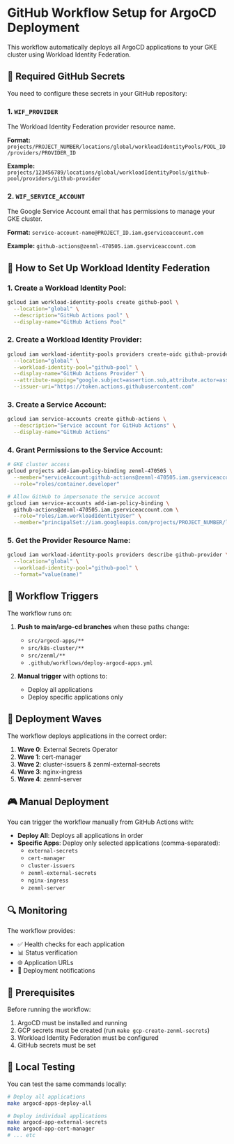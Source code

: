 # GitHub Workflow Setup for ArgoCD Deployment

This workflow automatically deploys all ArgoCD applications to your GKE cluster using Workload Identity Federation.

## 🔧 Required GitHub Secrets

You need to configure these secrets in your GitHub repository:

### 1. `WIF_PROVIDER`
The Workload Identity Federation provider resource name.

**Format:** `projects/PROJECT_NUMBER/locations/global/workloadIdentityPools/POOL_ID/providers/PROVIDER_ID`

**Example:** `projects/123456789/locations/global/workloadIdentityPools/github-pool/providers/github-provider`

### 2. `WIF_SERVICE_ACCOUNT`
The Google Service Account email that has permissions to manage your GKE cluster.

**Format:** `service-account-name@PROJECT_ID.iam.gserviceaccount.com`

**Example:** `github-actions@zenml-470505.iam.gserviceaccount.com`

## 🚀 How to Set Up Workload Identity Federation

### 1. Create a Workload Identity Pool:
```bash
gcloud iam workload-identity-pools create github-pool \
  --location="global" \
  --description="GitHub Actions pool" \
  --display-name="GitHub Actions Pool"
```

### 2. Create a Workload Identity Provider:
```bash
gcloud iam workload-identity-pools providers create-oidc github-provider \
  --location="global" \
  --workload-identity-pool="github-pool" \
  --display-name="GitHub Actions Provider" \
  --attribute-mapping="google.subject=assertion.sub,attribute.actor=assertion.actor,attribute.repository=assertion.repository" \
  --issuer-uri="https://token.actions.githubusercontent.com"
```

### 3. Create a Service Account:
```bash
gcloud iam service-accounts create github-actions \
  --description="Service account for GitHub Actions" \
  --display-name="GitHub Actions"
```

### 4. Grant Permissions to the Service Account:
```bash
# GKE cluster access
gcloud projects add-iam-policy-binding zenml-470505 \
  --member="serviceAccount:github-actions@zenml-470505.iam.gserviceaccount.com" \
  --role="roles/container.developer"

# Allow GitHub to impersonate the service account
gcloud iam service-accounts add-iam-policy-binding \
  github-actions@zenml-470505.iam.gserviceaccount.com \
  --role="roles/iam.workloadIdentityUser" \
  --member="principalSet://iam.googleapis.com/projects/PROJECT_NUMBER/locations/global/workloadIdentityPools/github-pool/attribute.repository/Philippe-Neveux/zenml-mlops-stack"
```

### 5. Get the Provider Resource Name:
```bash
gcloud iam workload-identity-pools providers describe github-provider \
  --location="global" \
  --workload-identity-pool="github-pool" \
  --format="value(name)"
```

## 📝 Workflow Triggers

The workflow runs on:

1. **Push to main/argo-cd branches** when these paths change:
   - `src/argocd-apps/**`
   - `src/k8s-cluster/**` 
   - `src/zenml/**`
   - `.github/workflows/deploy-argocd-apps.yml`

2. **Manual trigger** with options to:
   - Deploy all applications
   - Deploy specific applications only

## 🌊 Deployment Waves

The workflow deploys applications in the correct order:

1. **Wave 0**: External Secrets Operator
2. **Wave 1**: cert-manager
3. **Wave 2**: cluster-issuers & zenml-external-secrets
4. **Wave 3**: nginx-ingress
5. **Wave 4**: zenml-server

## 🎮 Manual Deployment

You can trigger the workflow manually from GitHub Actions with:

- **Deploy All**: Deploys all applications in order
- **Specific Apps**: Deploy only selected applications (comma-separated):
  - `external-secrets`
  - `cert-manager`
  - `cluster-issuers`
  - `zenml-external-secrets`
  - `nginx-ingress`
  - `zenml-server`

## 🔍 Monitoring

The workflow provides:

- ✅ Health checks for each application
- 📊 Status verification
- 🌐 Application URLs
- 📱 Deployment notifications

## 🚨 Prerequisites

Before running the workflow:

1. ArgoCD must be installed and running
2. GCP secrets must be created (run `make gcp-create-zenml-secrets`)
3. Workload Identity Federation must be configured
4. GitHub secrets must be set

## 🔧 Local Testing

You can test the same commands locally:

```bash
# Deploy all applications
make argocd-apps-deploy-all

# Deploy individual applications
make argocd-app-external-secrets
make argocd-app-cert-manager
# ... etc
```
